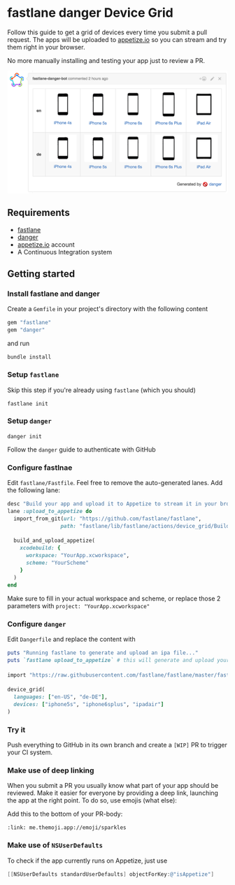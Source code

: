 # fastlane danger Device Grid

Follow this guide to get a grid of devices every time you submit a pull request. The apps will be uploaded to [appetize.io](https://appetize.io/) so you can stream and try them right in your browser.

No more manually installing and testing your app just to review a PR.

![assets/GridExampleScreenshot.png](assets/GridExampleScreenshot.png)

## Requirements

- [fastlane](https://fastlane.tools)
- [danger](https://github.com/danger/danger)
- [appetize.io](https://appetize.io/) account
- A Continuous Integration system

## Getting started

### Install fastlane and danger

Create a `Gemfile` in your project's directory with the following content

```ruby
gem "fastlane"
gem "danger"
```

and run

```
bundle install
```

### Setup `fastlane`

Skip this step if you're already using `fastlane` (which you should)

```
fastlane init
```

### Setup `danger`

```
danger init
```

Follow the `danger` guide to authenticate with GitHub

### Configure fastlnae

Edit `fastlane/Fastfile`. Feel free to remove the auto-generated lanes. Add the following lane:

```ruby
desc "Build your app and upload it to Appetize to stream it in your browser"
lane :upload_to_appetize do
  import_from_git(url: "https://github.com/fastlane/fastlane",
                 path: "fastlane/lib/fastlane/actions/device_grid/BuildAndUploadAppetize")

  build_and_upload_appetize(
    xcodebuild: {
      workspace: "YourApp.xcworkspace",
      scheme: "YourScheme"
    }
  )
end
```

Make sure to fill in your actual workspace and scheme, or replace those 2 parameters with `project: "YourApp.xcworkspace"`

### Configure `danger`

Edit `Dangerfile` and replace the content with

```ruby
puts "Running fastlane to generate and upload an ipa file..."
puts `fastlane upload_to_appetize` # this will generate and upload your ipa file

import "https://raw.githubusercontent.com/fastlane/fastlane/master/fastlane/lib/fastlane/actions/device_grid/device_grid.rb"

device_grid(
  languages: ["en-US", "de-DE"],
  devices: ["iphone5s", "iphone6splus", "ipadair"]
)
```

### Try it

Push everything to GitHub in its own branch and create a `[WIP]` PR to trigger your CI system. 

### Make use of deep linking

When you submit a PR you usually know what part of your app should be reviewed. Make it easier for everyone by providing a deep link, launching the app at the right point. To do so, use emojis (what else):

Add this to the bottom of your PR-body:

```
:link: me.themoji.app://emoji/sparkles
```

### Make use of `NSUserDefaults`

To check if the app currently runs on Appetize, just use

```objective-c
[[NSUserDefaults standardUserDefaults] objectForKey:@"isAppetize"]
```
